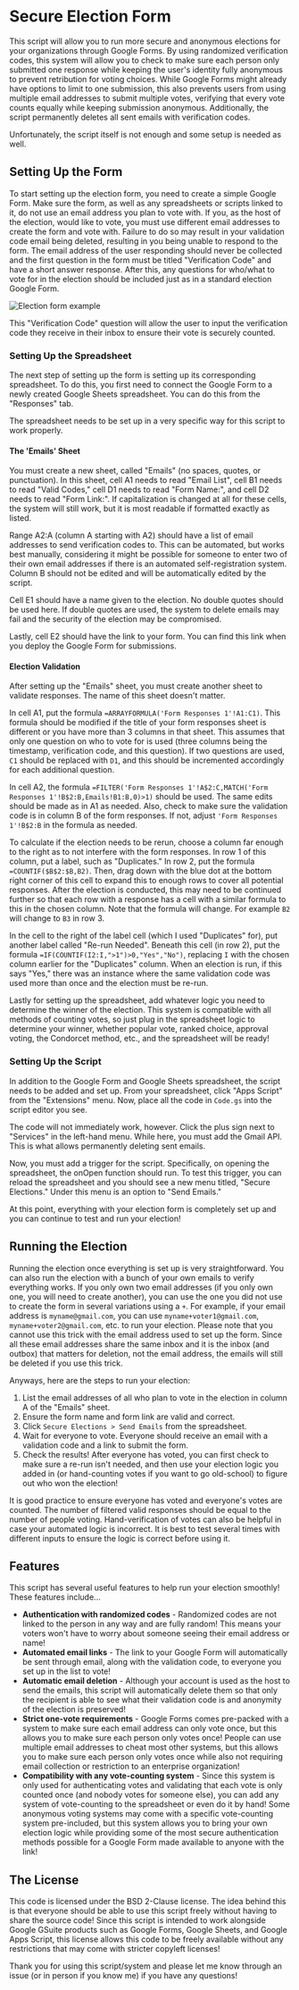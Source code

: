 # Secure Election Form

This script will allow you to run more secure and anonymous elections for your organizations through Google Forms. By using randomized verification codes, this system will allow you to check to make sure each person only submitted one response while keeping the user's identity fully anonymous to prevent retribution for voting choices. While Google Forms might already have options to limit to one submission, this also prevents users from using multiple email addresses to submit multiple votes, verifying that every vote counts equally while keeping submission anonymous. Additionally, the script permanently deletes all sent emails with verification codes.

Unfortunately, the script itself is not enough and some setup is needed as well.

## Setting Up the Form

To start setting up the election form, you need to create a simple Google Form. Make sure the form, as well as any spreadsheets or scripts linked to it, do not use an email address you plan to vote with. If you, as the host of the election, would like to vote, you must use different email addresses to create the form and vote with. Failure to do so may result in your validation code email being deleted, resulting in you being unable to respond to the form. The email address of the user responding should never be collected and the first question in the form must be titled "Verification Code" and have a short answer response. After this, any questions for who/what to vote for in the election should be included just as in a standard election Google Form.

![Election form example](images/form.png)

This "Verification Code" question will allow the user to input the verification code they receive in their inbox to ensure their vote is securely counted.

### Setting Up the Spreadsheet

The next step of setting up the form is setting up its corresponding spreadsheet. To do this, you first need to connect the Google Form to a newly created Google Sheets spreadsheet. You can do this from the "Responses" tab.

The spreadsheet needs to be set up in a very specific way for this script to work properly.

#### The 'Emails' Sheet

You must create a new sheet, called "Emails" (no spaces, quotes, or punctuation). In this sheet, cell A1 needs to read "Email List", cell B1 needs to read "Valid Codes," cell D1 needs to read "Form Name:", and cell D2 needs to read "Form Link:". If capitalization is changed at all for these cells, the system will still work, but it is most readable if formatted exactly as listed.

Range A2:A (column A starting with A2) should have a list of email addresses to send verification codes to. This can be automated, but works best manually, considering it might be possible for someone to enter two of their own email addresses if there is an automated self-registration system. Column B should not be edited and will be automatically edited by the script.

Cell E1 should have a name given to the election. No double quotes should be used here. If double quotes are used, the system to delete emails may fail and the security of the election may be compromised.

Lastly, cell E2 should have the link to your form. You can find this link when you deploy the Google Form for submissions. 

#### Election Validation

After setting up the "Emails" sheet, you must create another sheet to validate responses. The name of this sheet doesn't matter. 

In cell A1, put the formula `=ARRAYFORMULA('Form Responses 1'!A1:C1)`. This formula should be modified if the title of your form responses sheet is different or you have more than 3 columns in that sheet. This assumes that only one question on who to vote for is used (three columns being the timestamp, verification code, and this question). If two questions are used, `C1` should be replaced with `D1`, and this should be incremented accordingly for each additional question.

In cell A2, the formula `=FILTER('Form Responses 1'!A$2:C,MATCH('Form Responses 1'!B$2:B,Emails!B1:B,0)>1)` should be used. The same edits should be made as in A1 as needed. Also, check to make sure the validation code is in column B of the form responses. If not, adjust `'Form Responses 1'!B$2:B` in the formula as needed.

To calculate if the election needs to be rerun, choose a column far enough to the right as to not interfere with the form responses. In row 1 of this column, put a label, such as "Duplicates." In row 2, put the formula `=COUNTIF($B$2:$B,B2)`. Then, drag down with the blue dot at the bottom right corner of this cell to expand this to enough rows to cover all potential responses. After the election is conducted, this may need to be continued further so that each row with a response has a cell with a similar formula to this in the chosen column. Note that the formula will change. For example `B2` will change to `B3` in row 3.

In the cell to the right of the label cell (which I used "Duplicates" for), put another label called "Re-run Needed". Beneath this cell (in row 2), put the formula `=IF(COUNTIF(I2:I,">1")>0,"Yes","No")`, replacing `I` with the chosen column earlier for the "Duplicates" column. When an election is run, if this says "Yes," there was an instance where the same validation code was used more than once and the election must be re-run.

Lastly for setting up the spreadsheet, add whatever logic you need to determine the winner of the election. This system is compatible with all methods of counting votes, so just plug in the spreadsheet logic to determine your winner, whether popular vote, ranked choice, approval voting, the Condorcet method, etc., and the spreadsheet will be ready!

### Setting Up the Script

In addition to the Google Form and Google Sheets spreadsheet, the script needs to be added and set up. From your spreadsheet, click "Apps Script" from the "Extensions" menu. Now, place all the code in `Code.gs` into the script editor you see. 

The code will not immediately work, however. Click the plus sign next to "Services" in the left-hand menu. While here, you must add the Gmail API. This is what allows permanently deleting sent emails.

Now, you must add a trigger for the script. Specifically, on opening the spreadsheet, the onOpen function should run. To test this trigger, you can reload the spreadsheet and you should see a new menu titled, "Secure Elections." Under this menu is an option to "Send Emails."

At this point, everything with your election form is completely set up and you can continue to test and run your election!

## Running the Election

Running the election once everything is set up is very straightforward. You can also run the election with a bunch of your own emails to verify everything works. If you only own two email addresses (if you only own one, you will need to create another), you can use the one you did not use to create the form in several variations using a `+`. For example, if your email address is `myname@gmail.com`, you can use `myname+voter1@gmail.com`, `myname+voter2@gmail.com`, etc. to run your election. Please note that you cannot use this trick with the email address used to set up the form. Since all these email addresses share the same inbox and it is the inbox (and outbox) that matters for deletion, not the email address, the emails will still be deleted if you use this trick.

Anyways, here are the steps to run your election:

1. List the email addresses of all who plan to vote in the election in column A of the "Emails" sheet.
2. Ensure the form name and form link are valid and correct.
3. Click `Secure Elections > Send Emails` from the spreadsheet.
4. Wait for everyone to vote. Everyone should receive an email with a validation code and a link to submit the form.
5. Check the results! After everyone has voted, you can first check to make sure a re-run isn't needed, and then use your election logic you added in (or hand-counting votes if you want to go old-school) to figure out who won the election!

It is good practice to ensure everyone has voted and everyone's votes are counted. The number of filtered valid responses should be equal to the number of people voting. Hand-verification of votes can also be helpful in case your automated logic is incorrect. It is best to test several times with different inputs to ensure the logic is correct before using it.

## Features

This script has several useful features to help run your election smoothly! These features include...

- **Authentication with randomized codes** - Randomized codes are not linked to the person in any way and are fully random! This means your voters won't have to worry about someone seeing their email address or name!
- **Automated email links** - The link to your Google Form will automatically be sent through email, along with the validation code, to everyone you set up in the list to vote!
- **Automatic email deletion** - Although your account is used as the host to send the emails, this script will automatically delete them so that only the recipient is able to see what their validation code is and anonymity of the election is preserved!
- **Strict one-vote requirements** - Google Forms comes pre-packed with a system to make sure each email address can only vote once, but this allows you to make sure each person only votes once! People can use multiple email addresses to cheat most other systems, but this allows you to make sure each person only votes once while also not requiring email collection or restriction to an enterprise organization!
- **Compatibility with any vote-counting system** - Since this system is only used for authenticating votes and validating that each vote is only counted once (and nobody votes for someone else), you can add any system of vote-counting to the spreadsheet or even do it by hand! Some anonymous voting systems may come with a specific vote-counting system pre-included, but this system allows you to bring your own election logic while providing some of the most secure authentication methods possible for a Google Form made available to anyone with the link!

## The License

This code is licensed under the BSD 2-Clause license. The idea behind this is that everyone should be able to use this script freely without having to share the source code! Since this script is intended to work alongside Google GSuite products such as Google Forms, Google Sheets, and Google Apps Script, this license allows this code to be freely available without any restrictions that may come with stricter copyleft licenses!



Thank you for using this script/system and please let me know through an issue (or in person if you know me) if you have any questions!
